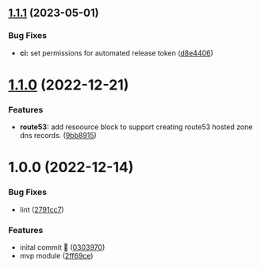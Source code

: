 ## [1.1.1](https://github.com/kolvin/terraform-aws-route53/compare/v1.1.0...v1.1.1) (2023-05-01)


### Bug Fixes

* **ci:** set permissions for automated release token ([d8e4406](https://github.com/kolvin/terraform-aws-route53/commit/d8e44068212ed74cf9fa1a8e6f8921b8544e2d6c))

# [1.1.0](https://github.com/kolvin/terraform-aws-route53/compare/v1.0.0...v1.1.0) (2022-12-21)


### Features

* **route53:** add resoource block to support creating route53 hosted zone dns records. ([9bb8915](https://github.com/kolvin/terraform-aws-route53/commit/9bb891583f2b3338cfeef39ee271de08248f6390))

# 1.0.0 (2022-12-14)


### Bug Fixes

* lint ([2791cc7](https://github.com/kolvin/terraform-aws-route53/commit/2791cc72a9cedbb95cb839ab85330838356ca70c))


### Features

* inital commit 👋 ([0303970](https://github.com/kolvin/terraform-aws-route53/commit/030397076a6c628dcf3dc1de2036ff8128f51796))
* mvp module ([2ff69ce](https://github.com/kolvin/terraform-aws-route53/commit/2ff69cef9dc3ff2a9da7d2cd593c8e0e0d4a01fc))
